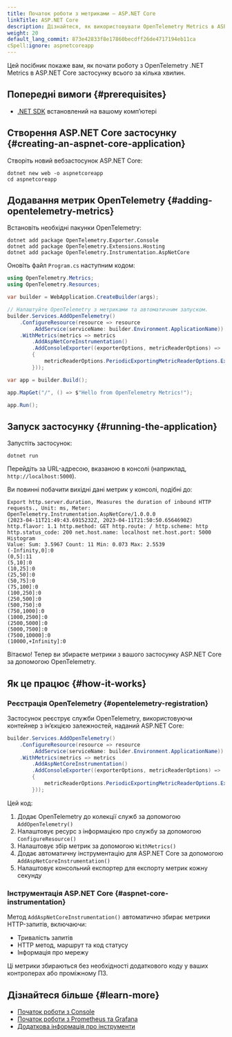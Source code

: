 ```yaml
---
title: Початок роботи з метриками — ASP.NET Core
linkTitle: ASP.NET Core
description: Дізнайтеся, як використовувати OpenTelemetry Metrics в ASP.NET Core застосунку
weight: 20
default_lang_commit: 873e42833f8e17860becdff26de4717194eb11ca
cSpell:ignore: aspnetcoreapp
---
```


Цей посібник покаже вам, як почати роботу з OpenTelemetry .NET Metrics в ASP.NET Core застосунку всього за кілька хвилин.

## Попередні вимоги {#prerequisites}

- [.NET SDK](https://dotnet.microsoft.com/download) встановлений на вашому компʼютері

## Створення ASP.NET Core застосунку {#creating-an-aspnet-core-application}

Створіть новий вебзастосунок ASP.NET Core:

```shell
dotnet new web -o aspnetcoreapp
cd aspnetcoreapp
```

## Додавання метрик OpenTelemetry {#adding-opentelemetry-metrics}

Встановіть необхідні пакунки OpenTelemetry:

```shell
dotnet add package OpenTelemetry.Exporter.Console
dotnet add package OpenTelemetry.Extensions.Hosting
dotnet add package OpenTelemetry.Instrumentation.AspNetCore
```

Оновіть файл `Program.cs` наступним кодом:

```csharp
using OpenTelemetry.Metrics;
using OpenTelemetry.Resources;

var builder = WebApplication.CreateBuilder(args);

// Налаштуйте OpenTelemetry з метриками та автоматичним запуском.
builder.Services.AddOpenTelemetry()
    .ConfigureResource(resource => resource
        .AddService(serviceName: builder.Environment.ApplicationName))
    .WithMetrics(metrics => metrics
        .AddAspNetCoreInstrumentation()
        .AddConsoleExporter((exporterOptions, metricReaderOptions) =>
        {
            metricReaderOptions.PeriodicExportingMetricReaderOptions.ExportIntervalMilliseconds = 1000;
        }));

var app = builder.Build();

app.MapGet("/", () => $"Hello from OpenTelemetry Metrics!");

app.Run();
```

## Запуск застосунку {#running-the-application}

Запустіть застосунок:

```shell
dotnet run
```

Перейдіть за URL-адресою, вказаною в консолі (наприклад, `http://localhost:5000`).

Ви повинні побачити вихідні дані метрик у консолі, подібні до:

```text
Export http.server.duration, Measures the duration of inbound HTTP requests., Unit: ms, Meter: OpenTelemetry.Instrumentation.AspNetCore/1.0.0.0
(2023-04-11T21:49:43.6915232Z, 2023-04-11T21:50:50.6564690Z) http.flavor: 1.1 http.method: GET http.route: / http.scheme: http http.status_code: 200 net.host.name: localhost net.host.port: 5000 Histogram
Value: Sum: 3.5967 Count: 11 Min: 0.073 Max: 2.5539
(-Infinity,0]:0
(0,5]:11
(5,10]:0
(10,25]:0
(25,50]:0
(50,75]:0
(75,100]:0
(100,250]:0
(250,500]:0
(500,750]:0
(750,1000]:0
(1000,2500]:0
(2500,5000]:0
(5000,7500]:0
(7500,10000]:0
(10000,+Infinity]:0
```

Вітаємо! Тепер ви збираєте метрики з вашого застосунку ASP.NET Core за допомогою OpenTelemetry.

## Як це працює {#how-it-works}

### Реєстрація OpenTelemetry {#opentelemetry-registration}

Застосунок реєструє служби OpenTelemetry, використовуючи контейнер з інʼєкцією залежностей, наданий ASP.NET Core:

```csharp
builder.Services.AddOpenTelemetry()
    .ConfigureResource(resource => resource
        .AddService(serviceName: builder.Environment.ApplicationName))
    .WithMetrics(metrics => metrics
        .AddAspNetCoreInstrumentation()
        .AddConsoleExporter((exporterOptions, metricReaderOptions) =>
        {
            metricReaderOptions.PeriodicExportingMetricReaderOptions.ExportIntervalMilliseconds = 1000;
        }));
```

Цей код:

1. Додає OpenTelemetry до колекції служб за допомогою `AddOpenTelemetry()`
2. Налаштовує ресурс з інформацією про службу за допомогою `ConfigureResource()`
3. Налаштовує збір метрик за допомогою `WithMetrics()`
4. Додає автоматичну інструментацію для ASP.NET Core за допомогою `AddAspNetCoreInstrumentation()`
5. Налаштовує консольний експортер для експорту метрик кожну секунду

### Інструментація ASP.NET Core {#aspnet-core-instrumentation}

Метод `AddAspNetCoreInstrumentation()` автоматично збирає метрики HTTP-запитів, включаючи:

- Тривалість запитів
- HTTP метод, маршрут та код статусу
- Інформація про мережу

Ці метрики збираються без необхідності додаткового коду у ваших контролерах або проміжному ПЗ.

## Дізнайтеся більше {#learn-more}

- [Початок роботи з Console](/docs/languages/dotnet/metrics/getting-started-console/)
- [Початок роботи з Prometheus та Grafana](/docs/languages/dotnet/metrics/getting-started-prometheus-grafana/)
- [Додаткова інформація про інструменти](/docs/languages/dotnet/metrics/instruments/)
